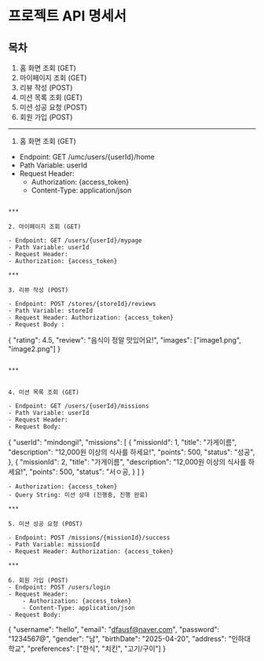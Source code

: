 # 프로젝트 API 명세서

## 목차
1. 홈 화면 조회 (GET)
2. 마이페이지 조회 (GET)
3. 리뷰 작성 (POST)
4. 미션 목록 조회 (GET)
5. 미션 성공 요청 (POST)
6. 회원 가입 (POST)

***

1. 홈 화면 조회 (GET)

- Endpoint: GET /umc/users/{userId}/home
- Path Variable: userId
- Request Header:
    - Authorization: {access_token}
    - Content-Type: application/json
```

***

2. 마이페이지 조회 (GET)

- Endpoint: GET /users/{userId}/mypage
- Path Variable: userId
- Request Header:
- Authorization: {access_token}

***

3. 리뷰 작성 (POST)

- Endpoint: POST /stores/{storeId}/reviews
- Path Variable: storeId
- Request Header: Authorization: {access_token}
- Request Body :
```
{
  "rating": 4.5,
  "review": "음식이 정말 맛있어요!",
  "images": ["image1.png", "image2.png"]
}
```

***


4. 미션 목록 조회 (GET)

- Endpoint: GET /users/{userId}/missions
- Path Variable: userId
- Request Header:
- Request Body:
```
{
  "userId": "mindongil",
  "missions": [
    {
      "missionId": 1,
      "title": "가게이름",
      "description": "12,000원 이상의 식사를 하세요!",
      "points": 500,
      "status": "성공",
    },
    {
      "missionId": 2,
      "title": "가게이름",
      "description": "12,000원 이상의 식사를 하세요!",
      "points": 500,
      "status": "서ㅇ공,
    }
  ]
}
```
- Authorization: {access_token}
- Query String: 미션 상태 (진행중, 진행 완료)

***

5. 미션 성공 요청 (POST)

- Endpoint: POST /missions/{missionId}/success
- Path Variable: missionId
- Request Header: Authorization: {access_token}

***

6. 회원 가입 (POST)
- Endpoint: POST /users/login
- Request Header:
    - Authorization: {access_token}
    - Content-Type: application/json
- Request Body:
```
{
  "username": "hello",
  "email": "dfausf@naver.com",
  "password": "1234567@",
  "gender": "남",
  "birthDate": "2025-04-20",
  "address": "인하대학교",
  "preferences": ["한식", "치킨", "고기/구이"]
}
```